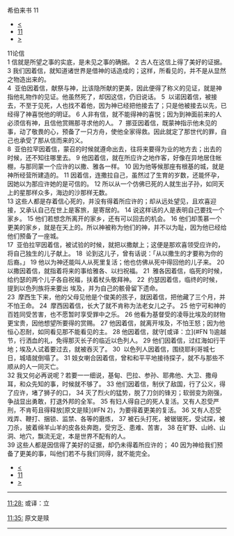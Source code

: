 ﻿





 希伯来书 11




* [<](bible/HEB10.md)
* [11](bible/HEB.md)
* [>](bible/HEB12.md)



 
11论信  
1 信就是所望之事的实底，是未见之事的确据。 
2 古人在这信上得了美好的证据。  
3 我们因着信，就知道诸世界是借神的话造成的；这样，所看见的，并不是从显然之物造出来的。  
4  亚伯因着信，献祭与神，比该隐所献的更美，因此便得了称义的见证，就是神指他礼物作的见证。他虽然死了，却因这信，仍旧说话。 
5  以诺因着信，被接去，不至于见死，人也找不着他，因为神已经把他接去了；只是他被接去以先，已经得了神喜悦他的明证。 
6 人非有信，就不能得神的喜悦；因为到神面前来的人必须信有神，且信他赏赐那寻求他的人。 
7  挪亚因着信，既蒙神指示他未见的事，动了敬畏的心，预备了一只方舟，使他全家得救。因此就定了那世代的罪，自己也承受了那从信而来的义。  
8  亚伯拉罕因着信，蒙召的时候就遵命出去，往将来要得为业的地方去；出去的时候，还不知往哪里去。 
9 他因着信，就在所应许之地作客，好像在异地居住帐棚，与那同蒙一个应许的以撒、雅各一样。 
10 因为他等候那座有根基的城，就是神所经营所建造的。 
11 因着信，连撒拉自己，虽然过了生育的岁数，还能怀孕，因她以为那应许她的是可信的。 
12 所以从一个仿佛已死的人就生出子孙，如同天上的星那样众多，海边的沙那样无数。  
13 这些人都是存着信心死的，并没有得着所应许的；却从远处望见，且欢喜迎接，又承认自己在世上是客旅，是寄居的。 
14 说这样话的人是表明自己要找一个家乡。 
15 他们若想念所离开的家乡，还有可以回去的机会。 
16 他们却羡慕一个更美的家乡，就是在天上的。所以神被称为他们的神，并不以为耻，因为他已经给他们预备了一座城。  
17  亚伯拉罕因着信，被试验的时候，就把以撒献上；这便是那欢喜领受应许的，将自己独生的儿子献上。 
18  论到这儿子，曾有话说：「从以撒生的才要称为你的后裔。」 
19 他以为神还能叫人从死里复活；他也仿佛从死中得回他的儿子来。 
20  以撒因着信，就指着将来的事给雅各、以扫祝福。 
21  雅各因着信，临死的时候，给约瑟的两个儿子各自祝福，扶着杖头敬拜神。 
22  约瑟因着信，临终的时候，提到以色列族将来要出 埃及，并为自己的骸骨留下遗命。  
23  摩西生下来，他的父母见他是个俊美的孩子，就因着信，把他藏了三个月，并不怕王命。 
24  摩西因着信，长大了就不肯称为法老女儿之子。 
25 他宁可和神的百姓同受苦害，也不愿暂时享受罪中之乐。 
26 他看为基督受的凌辱比埃及的财物更宝贵，因他想望所要得的赏赐。 
27 他因着信，就离开埃及，不怕王怒；因为他恒心忍耐，如同看见那不能看见的主。 
28 他因着信，就守[或译：立](#FN
1)逾越节，行洒血的礼，免得那灭长子的临近以色列人。 
29 他们因着信，过红海如行干地；埃及人试着要过去，就被吞灭了。 
30  以色列人因着信，围绕耶利哥城七日，城墙就倒塌了。 
31 妓女喇合因着信，曾和和平平地接待探子，就不与那些不顺从的人一同灭亡。  
32 我又何必再说呢？若要一一细说，基甸、巴拉、参孙、耶弗他、大卫、撒母耳，和众先知的事，时候就不够了。 
33 他们因着信，制伏了敌国，行了公义，得了应许，堵了狮子的口， 
34 灭了烈火的猛势，脱了刀剑的锋刃；软弱变为刚强，争战显出勇敢，打退外邦的全军。 
35 有妇人得自己的死人复活。又有人忍受严刑，不肯苟且得释放[原文是赎](#FN
2)，为要得着更美的复活。 
36 又有人忍受戏弄、鞭打、捆锁、监禁、各等的磨炼， 
37 被石头打死，被锯锯死，受试探，被刀杀，披着绵羊山羊的皮各处奔跑，受穷乏、患难、苦害， 
38 在旷野、山岭、山洞、地穴，飘流无定，本是世界不配有的人。  
39 这些人都是因信得了美好的证据，却仍未得着所应许的； 
40 因为神给我们预备了更美的事，叫他们若不与我们同得，就不能完全。 
* [<](bible/HEB10.md)
* [11](bible/HEB.md)
* [>](bible/HEB12.md)





---


[11:28:](#V28)
或译：立


[11:35:](#V35)
原文是赎




---









